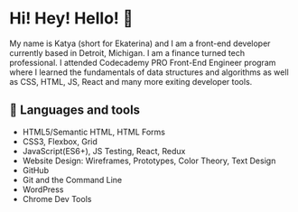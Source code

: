 # Hi! Hey! Hello! 💫


My name is Katya (short for Ekaterina) and I am a front-end developer currently based in Detroit, Michigan. I am a finance turned tech professional. I attended Codecademy PRO Front-End Engineer program where I learned the fundamentals of data structures and algorithms as well as CSS, HTML, JS, React and many more exiting developer tools.

## 🧰 Languages and tools 

+ HTML5/Semantic HTML, HTML Forms
+ CSS3, Flexbox, Grid
+ JavaScript(ES6+), JS Testing, React, Redux
+ Website Design: Wireframes, Prototypes, Color Theory, Text Design
+ GitHub
+ Git and the Command Line
+ WordPress
+ Chrome Dev Tools




